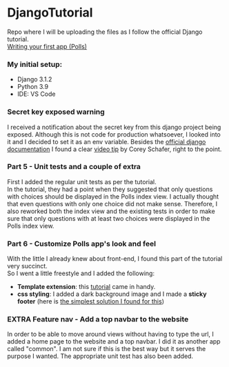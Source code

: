 # DjangoTutorial
Repo where I will be uploading the files as I follow the official Django tutorial.  
[Writing your first app (Polls)](https://docs.djangoproject.com/en/3.1/intro/tutorial01/)

### My initial setup:
* Django 3.1.2
* Python 3.9
* IDE: VS Code
  
### Secret key exposed warning  
I received a notification about the secret key from this django project being exposed. Although this is not code for production whatsoever, I looked into it and I decided to set it as an env variable. Besides the [official django documentation](https://docs.djangoproject.com/en/3.1/howto/deployment/checklist/) I found a clear [video tip](https://www.youtube.com/watch?v=IolxqkL7cD8) by Corey Schafer, right to the point.  
  
### Part 5 - Unit tests and a couple of extra
First I added the regular unit tests as per the tutorial.  
In the tutorial, they had a point when they suggested that only questions with choices should be displayed in the Polls index view. I actually thought that even questions with only one choice did not make sense. Therefore, I also reworked both the index view and the existing tests in order to make sure that only questions with at least two choices were displayed in the Polls index view.  
  
### Part 6 - Customize Polls app's look and feel
With the little I already knew about front-end, I found this part of the tutorial very succinct.  
So I went a little freestyle and I added the following:  
* __Template extension__: this [tutorial](https://tutorial.djangogirls.org/en/template_extending/) came in handy.  
* __css styling__: I added a dark background image and I made a __sticky footer__ (here is [the simplest solution I found for this](https://css-tricks.com/couple-takes-sticky-footer/#there-is-flexbox))  
  
### EXTRA Feature nav - Add a top navbar to the website
In order to be able to move around views without having to type the url, I added a home page to the website and a top navbar. I did it as another app called "common". I am not sure if this is the best way but it serves the purpose I wanted. The appropriate unit test has also been added.  
